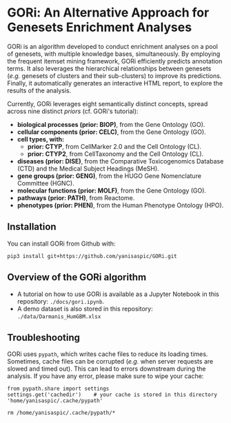 # GORi: An Alternative Approach for Genesets Enrichment Analyses

GORi is an algorithm developed to conduct enrichment analyses on a pool of genesets, with multiple knowledge bases, simultaneously. By employing the frequent itemset mining framework, GORi efficiently predicts annotation terms.
It also leverages the hierarchical relationships between genesets (*e.g.* genesets of clusters and their sub-clusters)
to improve its predictions. Finally, it automatically generates an interactive HTML report, to explore the results of the analysis.

Currently, GORi leverages eight semantically distinct concepts, spread across nine distinct *priors* (cf. GORi's tutorial):

- **biological processes (prior: BIOP)**, from the Gene Ontology (GO).
- **cellular components (prior: CELC)**, from the Gene Ontology (GO).
- **cell types, with:**
    - **prior: CTYP**, from CellMarker 2.0 and the Cell Ontology (CL).
    - **prior: CTYP2**, from CellTaxonomy and the Cell Ontology (CL).
- **diseases (prior: DISE)**, from the Comparative Toxicogenomics Database (CTD) and the Medical Subject Headings (MeSH).
- **gene groups (prior: GENG)**, from the HUGO Gene Nomenclature Committee (HGNC).
- **molecular functions (prior: MOLF)**, from the Gene Ontology (GO).
- **pathways (prior: PATH)**, from Reactome.
- **phenotypes (prior: PHEN)**, from the Human Phenotype Ontology (HPO).

## Installation

You can install GORi from Github with:

```{shell}
pip3 install git+https://github.com/yanisaspic/GORi.git
```

## Overview of the GORi algorithm

- A tutorial on how to use GORi is available as a Jupyter Notebook in this repository: `./docs/gori.ipynb`.
- A demo dataset is also stored in this repository: `./data/Darmanis_HumGBM.xlsx`  

## Troubleshooting

GORi uses `pypath`, which writes cache files to reduce its loading times. Sometimes, cache files can be corrupted (*e.g.* when server requests are slowed and timed out). This can lead to errors downstream during the analysis. If you have any error, please make sure to wipe your cache:

```{python3}
from pypath.share import settings
settings.get('cachedir')    # your cache is stored in this directory
'home/yanisaspic/.cache/pypath'
```

```{shell}
rm /home/yanisaspic/.cache/pypath/*
```